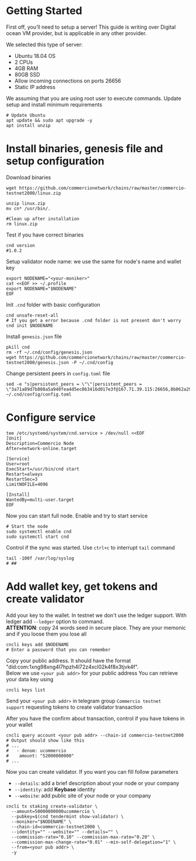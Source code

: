 # Getting Started

First off, you’ll need to setup a server! This guide is writing over Digital ocean VM provider, but is applicable in any other provider.     

We selected this type of server:   

* Ubuntu 18.04 OS
* 2 CPUs
* 4GB RAM
* 80GB SSD
* Allow incoming connections on ports 26656
* Static IP address

We assuming that you are using root user to execute commands. 
Update setup and install minimum requirements

```shell
# Update Ubuntu  
apt update && sudo apt upgrade -y
apt install unzip
```

# Install binaries, genesis file and setup configuration

Download binaries 

```shell
wget https://github.com/commercionetwork/chains/raw/master/commercio-testnet2000/linux.zip

unzip linux.zip
mv cn* /usr/bin/.

#Clean up after installation
rm linux.zip
```


Test if you have correct binaries

```shell
cnd version
#1.0.2
```

Setup validator node name: we use the same for node's name and wallet key
```shell
export NODENAME="<your-moniker>"
cat <<EOF >> ~/.profile
export NODENAME="$NODENAME"
EOF
```

Init `.cnd` folder with basic configuration

```shell
cnd unsafe-reset-all
# If you get a error because .cnd folder is not present don't worry 
cnd init $NODENAME
```

Install `genesis.json` file

```shell
pkill cnd
rm -rf ~/.cnd/config/genesis.json
wget https://github.com/commercionetwork/chains/raw/master/commercio-testnet2000/genesis.json -P ~/.cnd/config
```

Change persistent peers in `config.toml` file
```
sed -e "s|persistent_peers = \"\"|persistent_peers = \"3a71a89d7b808a5a940fea4d5ec063416d017e3f@167.71.39.115:26656,8b062a296a4dede07333dc32ee105dd1677dc3cd@167.71.62.24:26656,ad067538c5994093f80712130ecba1fa651286b2@167.71.49.105:26656,9cc2d5ca3262f9a99965c963a2cebe420931148a@167.71.56.41:26656\"|g" ~/.cnd/config/config.toml
```

# Configure service


```shell
tee /etc/systemd/system/cnd.service > /dev/null <<EOF  
[Unit]
Description=Commercio Node
After=network-online.target

[Service]
User=root
ExecStart=/usr/bin/cnd start
Restart=always
RestartSec=3
LimitNOFILE=4096

[Install]
WantedBy=multi-user.target
EOF
```

Now you can start full node. Enable and try to start service

```shell
# Start the node  
sudo systemctl enable cnd  
sudo systemctl start cnd
```

Control if the sync was started. Use `ctrl+c` to interrupt `tail` command

```shell
tail -100f /var/log/syslog
# ##
```

# Add wallet key, get tokens and create validator


Add your key to the wallet. In testnet we don't use the ledger support. With ledger add `--ledger` option to command.    
**ATTENTION**: copy 24 words seed in secure place. They are your memonic and if you loose them you lose all  

```shell
cncli keys add $NODENAME
# Enter a password that you can remember
```

Copy your public address. It should have the format "did:com:1xng98xng4l7hpzh4l72z4xcl02k4f8x3tjvk4f".    
Below we use `<your pub addr>` for your public address
You can retrieve your data key using
```shell
cncli keys list
```

Send your `<your pub addr>` in telegram group `Commercio testnet support` requesting tokens to create validator transaction

After you have the confirm about transaction, control if you have tokens in your wallet

```shell
cncli query account <your pub addr> --chain-id commercio-testnet2000
# Output should show like this
# ...
#   - denom: ucommercio
#    amount: "52000000000"
# ...
```

Now you can create validator. If you want you can fill follow parameters
* `--details`: add a brief description about your node or your company
* `--identity`: add **Keybase** identity
* `--website`: add public site of your node or your company


```shell
cncli tx staking create-validator \
  --amount=50000000000ucommercio \
  --pubkey=$(cnd tendermint show-validator) \
  --moniker="$NODENAME" \
  --chain-id=commercio-testnet2000 \
  --identity="" --website="" --details="" \
  --commission-rate="0.10" --commission-max-rate="0.20" \
  --commission-max-change-rate="0.01" --min-self-delegation="1" \
  --from=<your pub addr> \
  -y
  ```

